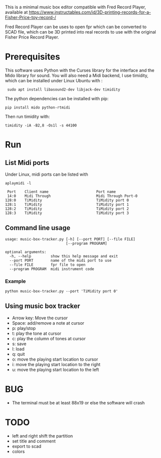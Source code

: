 This is a minimal music box editor compatible with Fred Record Player,
available at https://www.instructables.com/id/3D-printing-records-for-a-Fisher-Price-toy-record-/

Fred Record Player can be uses to open fpr which can be converted to SCAD file, which can be 3D printed into
real records to use with the original Fisher Price Record Player.

# Prerequisites

This software uses Python with the Curses library for the interface and the Mido library for sound. 
You will also need a Midi backend, I use timidity, which can be installed under Linux Ubuntu with :

```
 sudo apt install libasound2-dev libjack-dev timidity
```

The python dependencies can be installed with pip:

```
pip install mido python-rtmidi
```

Then run timidity with:

```
timidity -iA -B2,8 -Os1l -s 44100
```

# Run

## List Midi ports

Under Linux, midi ports can be listed with

```
aplaymidi -l
```

```
 Port    Client name                      Port name
 14:0    Midi Through                     Midi Through Port-0
128:0    TiMidity                         TiMidity port 0
128:1    TiMidity                         TiMidity port 1
128:2    TiMidity                         TiMidity port 2
128:3    TiMidity                         TiMidity port 3
```

## Command line usage

```
usage: music-box-tracker.py [-h] [--port PORT] [--file FILE]
                            [--program PROGRAM]

optional arguments:
  -h, --help         show this help message and exit
  --port PORT        name of the midi port to use
  --file FILE        fpr file to open
  --program PROGRAM  midi instrument code
```

### Example 

``` 
python music-box-tracker.py --port 'TiMidity port 0'
```

## Using music box tracker

* Arrow key: Move the cursor
* Space: add/remove a note at cursor
* p: play/stop
* t: play the tone at cursor
* c: play the column of tones at cursor
* s: save
* l: load
* q: quit
* o: move the playing start location to cursor
* i: move the playing start location to the right
* u: move the playing start location to the left

# BUG

* The terminal must be at least 88x19 or else the software will crash

# TODO

* left and right shift the partition
* set title and comment
* export to scad
* colors
